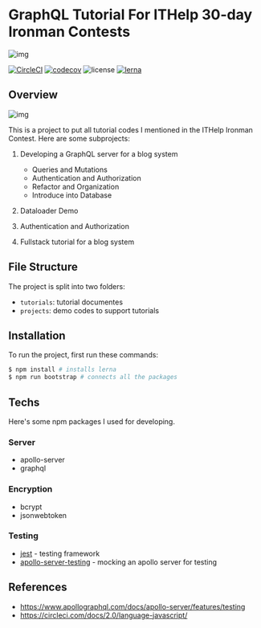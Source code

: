 # GraphQL Tutorial For ITHelp 30-day Ironman Contests

![img](https://ithelp.ithome.com.tw/images/ironman/10th/iron-logo-10th.png)

[![CircleCI](https://img.shields.io/circleci/build/github/FongX777/graphql-it30-tutorial.svg?style=plastic)](https://circleci.com/gh/FongX777/graphql-it30-tutorial) [![codecov](https://img.shields.io/codecov/c/github/FongX777/graphql-it30-tutorial.svg?color=blue&style=plastic)](https://codecov.io/gh/FongX777/graphql-it30-tutorial) ![license](https://img.shields.io/badge/license-MIT-green.svg?style=plastic) [![lerna](https://img.shields.io/badge/maintained%20with-lerna-cc00ff.svg?style=plastic)](https://lernajs.io/)

## Overview

![img](https://ithelp.ithome.com.tw/upload/images/20181016/20111997WWqgh86nkr.png)

This is a project to put all tutorial codes I mentioned in the ITHelp Ironman Contest. Here are some subprojects:

1. Developing a GraphQL server for a blog system

   - Queries and Mutations
   - Authentication and Authorization
   - Refactor and Organization
   - Introduce into Database

2. Dataloader Demo

3. Authentication and Authorization

4. Fullstack tutorial for a blog system

## File Structure

The project is split into two folders:

- `tutorials`: tutorial documentes
- `projects`: demo codes to support tutorials

## Installation

To run the project, first run these commands:

```bash
$ npm install # installs lerna
$ npm run bootstrap # connects all the packages
```

## Techs

Here's some npm packages I used for developing.

### Server

- apollo-server
- graphql

### Encryption

- bcrypt
- jsonwebtoken

### Testing

- [jest](https://jestjs.io/) - testing framework
- [apollo-server-testing](https://www.apollographql.com/docs/apollo-server/features/testing) - mocking an apollo server for testing

## References

- https://www.apollographql.com/docs/apollo-server/features/testing
- https://circleci.com/docs/2.0/language-javascript/
